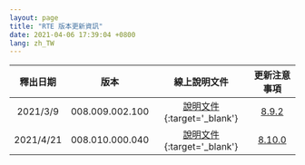 ```yaml
---
layout: page
title: "RTE 版本更新資訊"
date: 2021-04-06 17:39:04 +0800
lang: zh_TW
---
```



|釋出日期|版本|線上說明文件|更新注意事項|
|:-:|:-:|:-:|:-:|
|2021/3/9|008.009.002.100|[說明文件](/library/8.9.2/index.html){:target='_blank'}|[8.9.2](/INSTALLS/RTE/UPDATE/8.9.2.html)|
|2021/4/21|008.010.000.040|[說明文件](/library/8.10.0/zh-Hant/index.html){:target='_blank'}|[8.10.0](/INSTALLS/RTE/UPDATE/8.10.0.html)|
